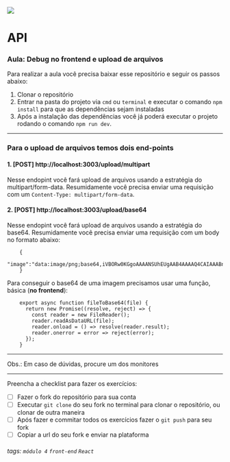 ![](https://i.imgur.com/xG74tOh.png)

# API 

### Aula: Debug no frontend e upload de arquivos


Para realizar a aula você precisa baixar esse repositório e seguir os passos abaixo:
1. Clonar o repositório
2. Entrar na pasta do projeto via `cmd` ou `terminal` e executar o comando `npm install` para que as dependências sejam instaladas
3. Após a instalação das dependẽncias você já poderá executar o projeto rodando o comando `npm run dev`.

---

### Para o upload de arquivos temos dois end-points

#### 1. [POST] http://localhost:3003/upload/multipart

Nesse endopint você fará upload de arquivos usando a estratégia do multipart/form-data.
Resumidamente você precisa enviar uma requisição com um `Content-Type: multipart/form-data`.


#### 2. [POST] http://localhost:3003/upload/base64

Nesse endopint você fará upload de arquivos usando a estratégia do base64.
Resumidamente você precisa enviar uma requisição com um body no formato abaixo:

```json=
    {   
        "image":"data:image/png;base64,iVBORw0KGgoAAAANSUhEUgAAB4AAAAQ4CAIAAABnsVYUAAAKT2lDQ1BQaG90b3Nob3AgSUNDIHByb2ZpbGUAAHjanVNnVFPpFj333vRCS4iAlEtvUhUIIFJCi4AUkSYqIQkQSoghodkVUcERRUUEG8igiAOOjoCMFVEsDIoK2AfkIaKOg6OIisr74Xuja9a89+bN/rXXPues852zzwfACAyWSDNRNYAMqUIeEeCDx8TG4eQuQIEKJHAAEAizZCFz"
    }
```
    
Para conseguir o base64 de uma imagem precisamos usar uma função, básica (**no frontend**):

```javascript=
    export async function fileToBase64(file) {
      return new Promise((resolve, reject) => {
        const reader = new FileReader();
        reader.readAsDataURL(file);
        reader.onload = () => resolve(reader.result);
        reader.onerror = error => reject(error);
      });
    }
```

---

Obs.: Em caso de dúvidas, procure um dos monitores

---

Preencha a checklist para fazer os exercícios:

-   [ ] Fazer o fork do repositório para sua conta
-   [ ] Executar `git clone` do seu fork no terminal para clonar o repositório, ou clonar de outra maneira
-   [ ] Após fazer e commitar todos os exercícios fazer o `git push` para seu fork
-   [ ] Copiar a url do seu fork e enviar na plataforma

###### tags: `módulo 4` `front-end` `React`

